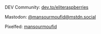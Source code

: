 DEV Community: [dev.to/eliteraspberries](https://dev.to/eliteraspberries)

Mastodon: [@mansourmoufid@mstdn.social](https://mstdn.social/@mansourmoufid)

Pixelfed: [mansourmoufid](https://pixelfed.social/mansourmoufid)
